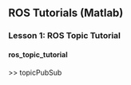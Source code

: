 ## ROS Tutorials (Matlab)

### Lesson 1: ROS Topic Tutorial  

#### ros_topic_tutorial  
\>> topicPubSub  
